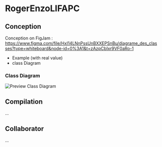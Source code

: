 # RogerEnzoLIFAPC

## Conception

Conception on FigJam :
<https://www.figma.com/file/HxI14LNnPssUnBXXEPSnBu/diagrame_des_classes?type=whiteboard&node-id=0%3A1&t=zAzpCbIxr9VF0aRo-1>

- Example (with real value)
- class Diagram
  
### Class Diagram

![Preview Class Diagram](https://i.imgur.com/DnvmfwL.png)

## Compilation

...

## Collaborator

...